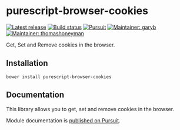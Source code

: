 # purescript-browser-cookies

[![Latest release](http://img.shields.io/github/release/vilu/purescript-browser-cookies.svg)](https://github.com/vilu/purescript-browser-cookies/releases)
[![Build status](https://travis-ci.org/vilu/purescript-browser-cookies.svg?branch=master)](https://travis-ci.org/vilu/purescript-browser-cookies)
[![Pursuit](http://pursuit.purescript.org/packages/purescript-browser-cookies/badge)](http://pursuit.purescript.org/packages/purescript-browser-cookies/)
[![Maintainer: garyb](https://img.shields.io/badge/maintainer-garyb-lightgrey.svg)](http://github.com/garyb)
[![Maintainer: thomashoneyman](https://img.shields.io/badge/maintainer-thomashoneyman-lightgrey.svg)](http://github.com/thomashoneyman)

Get, Set and Remove cookies in the browser.

## Installation

```
bower install purescript-browser-cookies
```

## Documentation

This library allows you to get, set and remove cookies in the browser.

Module documentation is [published on Pursuit](http://pursuit.purescript.org/packages/purescript-browser-cookies).